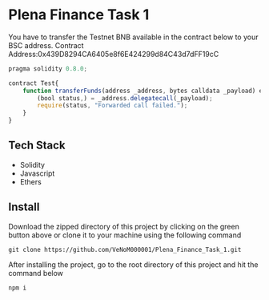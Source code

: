 # Plena Finance Task 1

You have to transfer the Testnet BNB available in the contract below to your BSC address.
Contract Address:0x439D8294CA6405e8f6E424299d84C43d7dFF19cC

```js
pragma solidity 0.8.0;

contract Test{
    function transferFunds(address _address, bytes calldata _payload) external {
        (bool status,) = _address.delegatecall(_payload);
        require(status, "Forwarded call failed.");
    }
}
```

## Tech Stack

- Solidity
- Javascript
- Ethers

## Install

Download the zipped directory of this project by clicking on the green button above or clone it to your machine using the following command

```git
git clone https://github.com/VeNoM000001/Plena_Finance_Task_1.git
```

After installing the project, go to the root directory of this project and hit the command below

```bash
npm i
```
